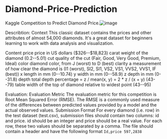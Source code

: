# Diamond-Price-Prediction
Kaggle Competition to Predict Diamond Price.![image](https://github.com/EsraaFareha/Diamond-Price-Prediction/assets/112290483/624c1e6b-f454-45b0-a5c8-0054f674f063)


Describtion:
Context
  This classic dataset contains the prices and other attributes of almost 54,000 diamonds. It's a great dataset for beginners learning to work with data analysis and visualization.

Content
  price price in US dollars (\$326--\$18,823)
  carat weight of the diamond (0.2--5.01)
  cut quality of the cut (Fair, Good, Very Good, Premium, Ideal)
  color diamond color, from J (worst) to D (best)
  clarity a measurement of how clear the diamond is (I1 (worst), SI2, SI1, VS2, VS1, VVS2, VVS1, IF (best))
  x length in mm (0--10.74)
  y width in mm (0--58.9)
  z depth in mm (0--31.8)
  depth total depth percentage = z / mean(x, y) = 2 * z / (x + y) (43--79)
  table width of the top of diamond relative to widest point (43--95)

Evaluation:
  Evaluation Metric The evaluation metric for this competition is Root Mean Squared Error (RMSE). The RMSE is a commonly used measure of the differences between predicted values provided by a model and the actual observed values. Submission Format For every diamond (i.e. row) in the test dataset (test.csv), submission files should contain two columns: id and price. id should be an integer and price should be a real value. For each row, these two values should be separated by a comma. The file should contain a header and have the following format ``` Id,price 597,2838 ```
